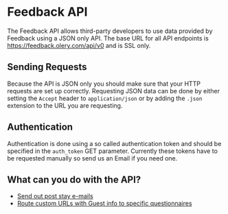 # Feedback API

The Feedback API allows third-party developers to use data provided by
Feedback using a JSON only API. The base URL for all API endpoints is
https://feedback.olery.com/api/v0 and is SSL only.

## Sending Requests

Because the API is JSON only you should make sure that your HTTP requests are
set up correctly. Requesting JSON data can be done by either setting the
`Accept` header to `application/json` or by adding the `.json` extension to the
URL you are requesting.

## Authentication

Authentication is done using a so called authentication token and should be
specified in the `auth_token` GET parameter. Currently these tokens have to be
requested manually so send us an Email if you need one.


## What can you do with the API?

* [Send out post stay e-mails](guest_urls.md)
* [Route custom URLs with Guest info to specific
  questionnaires](custom_routes.md)
